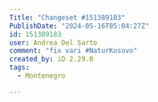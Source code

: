 ```yaml
---
Title: "Changeset #151389183"
PublishDate: "2024-05-16T05:04:27Z"
id: 151389183
user: Andrea Del Sarto
comment: "fix vari #NaturKosovo"
created_by: iD 2.29.0
tags:
  - Montenegro

---
```

